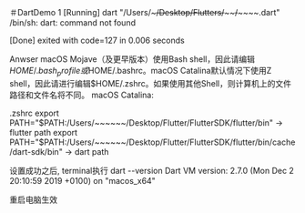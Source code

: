 ＃DartDemo
1 
[Running] dart "/Users/~~~~~~~/Desktop/Flutters/~~~~~~~~~~~~~~~~/~~~~~~~~~~~~.dart"
/bin/sh: dart: command not found

[Done] exited with code=127 in 0.006 seconds

Anwser
macOS Mojave（及更早版本）使用Bash shell，因此请编辑$HOME/.bash_profile或$HOME/.bashrc。macOS Catalina默认情况下使用Z shell，因此请进行编辑$HOME/.zshrc。如果使用其他Shell，则计算机上的文件路径和文件名将不同。
macOS Catalina:

.zshrc
export PATH="$PATH:/Users/~~~~~~/Desktop/Flutter/FlutterSDK/flutter/bin"  -> flutter path
export PATH="$PATH:/Users/~~~~~~/Desktop/Flutter/FlutterSDK/flutter/bin/cache/dart-sdk/bin"  -> dart path

设置成功之后, terminal执行 dart --version
Dart VM version: 2.7.0 (Mon Dec 2 20:10:59 2019 +0100) on "macos_x64"

重启电脑生效